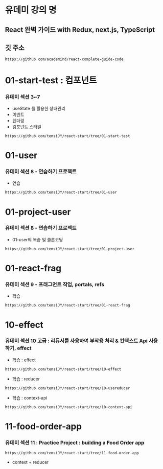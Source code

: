 # 유데미 강의 명 
## React 완벽 가이드 with Redux, next.js, TypeScript
## 깃 주소
```
https://github.com/academind/react-complete-guide-code
```

# 01-start-test : 컴포넌트
### 유데미 섹션 3~7
- useState 를 활용한 상태관리
- 이벤트 
- 렌더링
- 컴포넌트 스타일
```
https://github.com/tensiJY/react-start/tree/01-start-test
```

# 01-user
### 유데미 섹션 8 - 연습하기 프로젝트
- 연습
```
https://github.com/tensiJY/react-start/tree/01-user
```

# 01-project-user
### 유데미 섹션 8 - 연습하기 프로젝트
- 01-user의 복습 및 클론코딩
```
https://github.com/tensiJY/react-start/tree/01-project-user
```

# 01-react-frag
### 유데미 섹션 9 - 프래그먼트 작업, portals, refs
- 학습
```
https://github.com/tensiJY/react-start/tree/01-react-frag
```

# 10-effect
### 유데미 섹션 10 고급 : 리듀서를 사용하여 부작용 처리 & 컨텍스트 Api 사용하기, effect
- 학습 : effect
```
https://github.com/tensiJY/react-start/tree/10-effect
```

- 학습 : reducer
```
https://github.com/tensiJY/react-start/tree/10-usereducer
```

- 학습 : context-api
```
https://github.com/tensiJY/react-start/tree/10-context-api
```

# 11-food-order-app
### 유데미 섹션 11 : Practice Project : building a Food Order app
```
https://github.com/tensiJY/react-start/tree/11-food-order-app
```
- context + reducer 

